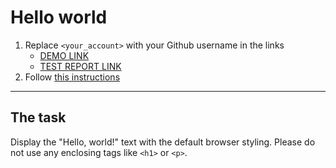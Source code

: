 # Hello world

1. Replace `<your_account>` with your Github username in the links
   - [DEMO LINK](https://yashnyi.github.io/layout_hello-world/) <br>
   - [TEST REPORT LINK](https://yashnyi.github.io/layout_hello-world/report/html_report/)
2. Follow [this instructions](https://mate-academy.github.io/layout_task-guideline/)

---

## The task

Display the "Hello, world!" text with the default browser styling. Please do not
use any enclosing tags like `<h1>` or `<p>`.
